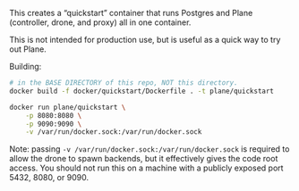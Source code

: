 This creates a “quickstart” container that runs Postgres and Plane (controller, drone, and proxy)
all in one container.

This is not intended for production use, but is useful as a quick way to try out Plane.

Building:

```bash
# in the BASE DIRECTORY of this repo, NOT this directory.
docker build -f docker/quickstart/Dockerfile . -t plane/quickstart
```

```bash
docker run plane/quickstart \
    -p 8080:8080 \
    -p 9090:9090 \
    -v /var/run/docker.sock:/var/run/docker.sock
```

Note: passing `-v /var/run/docker.sock:/var/run/docker.sock` is required to allow the drone to spawn
backends, but it effectively gives the code root access. You should not run this on a machine with a
publicly exposed port 5432, 8080, or 9090.
